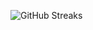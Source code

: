 ![GitHub Streaks](https://github-streaks-mqc9.onrender.com/streak/happilli/image?theme=midnight&cache_bust=1743870431&lang=ja)
